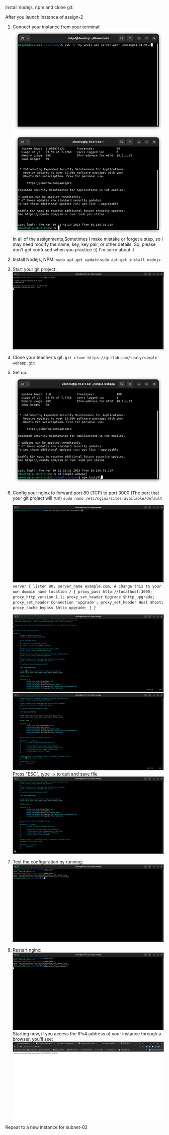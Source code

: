 Install nodejs, npm and clone git:

After you launch instance of assign-2

1. Connect your instance from your terminal:
   ![img.png](img.png)
   ![img_1.png](img_1.png)
   In all of the assignments,Sometimes I make mistake or forget a step, so I may need modify the name, key, key pair, or
   other details. So, please don't get confused when you practice :))
   I'm sorry about it
2. Install Nodejs, NPM:
   `sudo apt-get update`
   `sudo apt-get install nodejs`
3. Start your git project:
   ![img_9.png](img_9.png)
4. Clone your teacher's git:
   `git clone https://gitlab.com/sealy/simple-webapp.git`
5. Set up:
   ![img_2.png](img_2.png)
6. Config your nginx to forward port 80 (TCP) to port 3000 (The port that your git project will run)
   `sudo nano /etc/nginx/sites-available/default`

   ![img_6.png](img_6.png)
`   server {
   listen 80;
   server_name example.com; # Change this to your own domain name
   location / {
   proxy_pass http://localhost:3000;
   proxy_http_version 1.1;
   proxy_set_header Upgrade $http_upgrade;
   proxy_set_header Connection 'upgrade';
   proxy_set_header Host $host;
   proxy_cache_bypass $http_upgrade;
   }
   }`

   ![img_3.png](img_3.png)
   ![img_4.png](img_4.png)
   Press "ESC", type `:x` to quit and save file
   ![img_5.png](img_5.png)
7. Test the configuration by running:
   ![img_7.png](img_7.png)
8. Restart nginx:
   ![img_8.png](img_8.png)
   Starting now, if you access the IPv4 address of your instance through a browser, you'll see:
   ![img_10.png](img_10.png)

Repeat to a new instance for subnet-02